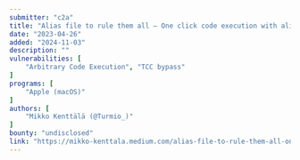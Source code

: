 ```yaml
---
submitter: "c2a"
title: "Alias file to rule them all — One click code execution with alias file in macOS"
date: "2023-04-26"
added: "2024-11-03"
description: ""
vulnerabilities: [
    "Arbitrary Code Execution", "TCC bypass"
]
programs: [
    "Apple (macOS)"
]
authors: [
    "Mikko Kenttälä (@Turmio_)"
]
bounty: "undisclosed"
link: "https://mikko-kenttala.medium.com/alias-file-to-rule-them-all-one-click-code-execution-with-alias-file-in-macos-1eeb0a730b88"
---
```




